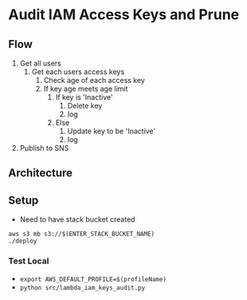 # Audit IAM Access Keys and Prune


## Flow
1. Get all users
    1. Get each users access keys
        1. Check age of each access key
        2. If key age meets age limit
            1. If key is 'Inactive'
                1. Delete key
                2. log
            2. Else
                1. Update key to be 'Inactive'
                2. log
2. Publish to SNS

## Architecture


## Setup
- Need to have stack bucket created
```
aws s3 mb s3://$(ENTER_STACK_BUCKET_NAME)
./deploy
```

### Test Local
- `export AWS_DEFAULT_PROFILE=$(profileName)`
- `python src/lambda_iam_keys_audit.py `
